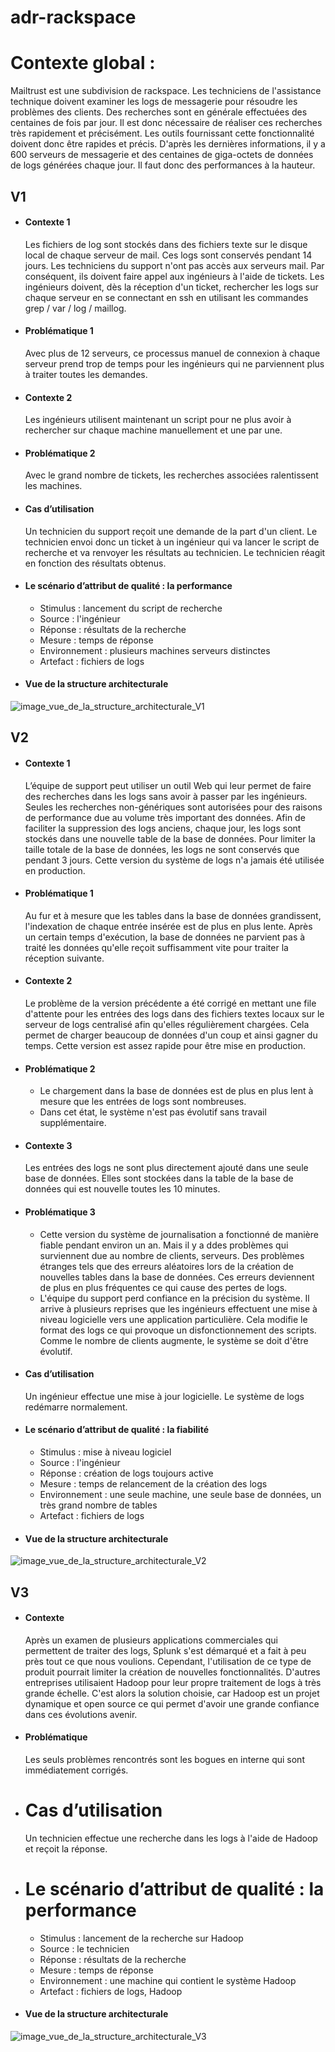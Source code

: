 # adr-rackspace

# Contexte global :
Mailtrust est une subdivision de rackspace. Les techniciens de l'assistance technique doivent examiner les logs de messagerie pour résoudre les problèmes des clients. Des recherches sont en générale effectuées des centaines de fois par jour. Il est donc nécessaire de réaliser ces recherches très rapidement et précisément. Les outils fournissant cette fonctionnalité doivent donc être rapides et précis. D'après les dernières informations, il y a 600 serveurs de messagerie et des centaines de giga-octets de données de logs générées chaque jour. Il faut donc des performances à la hauteur.


## V1
* #### Contexte 1
  Les fichiers de log sont stockés dans des fichiers texte sur le disque local de chaque serveur de mail. Ces logs sont conservés pendant 14 jours. Les techniciens du support n'ont pas accès aux serveurs mail. Par conséquent, ils doivent faire appel aux ingénieurs à l'aide de tickets. Les ingénieurs doivent, dès la réception d'un ticket, rechercher les logs sur chaque serveur en se connectant en ssh en utilisant les commandes grep / var / log / maillog.
* #### Problématique 1
  Avec plus de 12 serveurs, ce processus manuel de connexion à chaque serveur prend trop de temps pour les ingénieurs qui ne parviennent plus à traiter toutes les demandes.
* #### Contexte 2
    Les ingénieurs utilisent maintenant un script pour ne plus avoir à rechercher sur chaque machine manuellement et une par une.
* #### Problématique 2
  Avec le grand nombre de tickets, les recherches associées ralentissent les machines.
  
* #### Cas d’utilisation
  Un technicien du support reçoit une demande de la part d'un client. Le technicien envoi donc un ticket à un ingénieur qui va lancer le script de recherche et va renvoyer les résultats au technicien. Le technicien réagit en fonction des résultats obtenus.

* #### Le scénario d’attribut de qualité : la performance
  * Stimulus : lancement du script de recherche
  * Source : l'ingénieur
  * Réponse : résultats de la recherche
  * Mesure : temps de réponse
  * Environnement : plusieurs machines serveurs distinctes
  * Artefact : fichiers de logs
  
* #### Vue de la structure architecturale
![image_vue_de_la_structure_architecturale_V1](https://raw.githubusercontent.com/GuillaumeTripier/adr-rackspace/master/Structure_V1.png)

## V2
* #### Contexte 1
  L’équipe de support peut utiliser un outil Web qui leur permet de faire des recherches dans les logs sans avoir à passer par les ingénieurs. Seules les recherches non-génériques sont autorisées pour des raisons de performance due au volume très important des données. Afin de faciliter la suppression des logs anciens, chaque jour, les logs sont stockés dans une nouvelle table de la base de données. Pour limiter la taille totale de la base de données, les logs ne sont conservés que pendant 3 jours. Cette version du système de logs n'a jamais été utilisée en production.
* #### Problématique 1
  Au fur et à mesure que les tables dans la base de données grandissent, l'indexation de chaque entrée insérée est de plus en plus lente. Après un certain temps d'exécution, la base de données ne parvient pas à traité les données qu'elle reçoit suffisamment vite pour traiter la réception suivante.
* #### Contexte 2
    Le problème de la version précédente a été corrigé en mettant une file d'attente pour les entrées des logs dans des fichiers textes locaux sur le serveur de logs centralisé afin qu'elles régulièrement chargées. Cela permet de charger beaucoup de données d'un coup et ainsi gagner du temps. Cette version est assez rapide pour être mise en production.
* #### Problématique 2
  * Le chargement dans la base de données est de plus en plus lent à mesure que les entrées de logs sont nombreuses.
  * Dans cet état, le système n'est pas évolutif sans travail supplémentaire.
* #### Contexte 3
    Les entrées des logs ne sont plus directement ajouté dans une seule base de données. Elles sont stockées dans la table de la base de données qui est nouvelle toutes les 10 minutes.
* #### Problématique 3
  * Cette version du système de journalisation a fonctionné de manière fiable pendant environ un an. Mais il y a ddes problèmes qui surviennent due au nombre de clients, serveurs. Des problèmes étranges tels que des erreurs aléatoires lors de la création de nouvelles tables dans la base de données. Ces erreurs deviennent de plus en plus fréquentes ce qui cause des pertes de logs.
  * L'équipe du support perd confiance en la précision du système. Il arrive à plusieurs reprises que les ingénieurs effectuent une mise à niveau logicielle vers une application particulière. Cela modifie le format des logs ce qui provoque un disfonctionnement des scripts. Comme le nombre de clients augmente, le système se doit d'être évolutif.
  
* #### Cas d’utilisation
  Un ingénieur effectue une mise à jour logicielle. Le système de logs redémarre normalement.

* #### Le scénario d’attribut de qualité : la fiabilité
  * Stimulus : mise à niveau logiciel
  * Source : l'ingénieur
  * Réponse : création de logs toujours active
  * Mesure : temps de relancement de la création des logs
  * Environnement : une seule machine, une seule base de données, un très grand nombre de tables
  * Artefact : fichiers de logs
  
* #### Vue de la structure architecturale
![image_vue_de_la_structure_architecturale_V2](https://raw.githubusercontent.com/GuillaumeTripier/adr-rackspace/master/Structure_V2.png)


## V3
* #### Contexte
  Après un examen de plusieurs applications commerciales qui permettent de traiter des logs, Splunk s'est démarqué et a fait à peu près tout ce que nous voulions. Cependant, l'utilisation de ce type de produit pourrait limiter la création de nouvelles fonctionnalités. D'autres entreprises utilisaient Hadoop pour leur propre traitement de logs à très grande échelle. C'est alors la solution choisie, car Hadoop est un projet dynamique  et open source ce qui permet d'avoir une grande confiance dans ces évolutions avenir.
* #### Problématique
  Les seuls problèmes rencontrés sont les bogues en interne qui sont immédiatement corrigés.
  
* # Cas d’utilisation
  Un technicien effectue une recherche dans les logs à l'aide de Hadoop et reçoit la réponse.

* # Le scénario d’attribut de qualité : la performance
  * Stimulus : lancement de la recherche sur Hadoop
  * Source : le technicien
  * Réponse : résultats de la recherche
  * Mesure : temps de réponse
  * Environnement : une machine qui contient le système Hadoop
  * Artefact : fichiers de logs, Hadoop
  
* #### Vue de la structure architecturale
![image_vue_de_la_structure_architecturale_V3](https://raw.githubusercontent.com/GuillaumeTripier/adr-rackspace/master/Structure_V3.png)